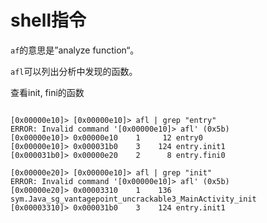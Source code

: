 

# shell指令

 





`af`的意思是”analyze function“。

`afl`可以列出分析中发现的函数。





查看init, fini的函数

```

[0x00000e10]> [0x00000e10]> afl | grep "entry"
ERROR: Invalid command '[0x00000e10]> afl' (0x5b)
[0x00000e10]> 0x00000e10    1     12 entry0
[0x00000e10]> 0x000031b0    3    124 entry.init1
[0x000031b0]> 0x00000e20    2      8 entry.fini0

[0x00000e20]> [0x00000e10]> afl | grep "init"
ERROR: Invalid command '[0x00000e10]> afl' (0x5b)
[0x00000e20]> 0x00003310    1    136 sym.Java_sg_vantagepoint_uncrackable3_MainActivity_init
[0x00003310]> 0x000031b0    3    124 entry.init1
```

